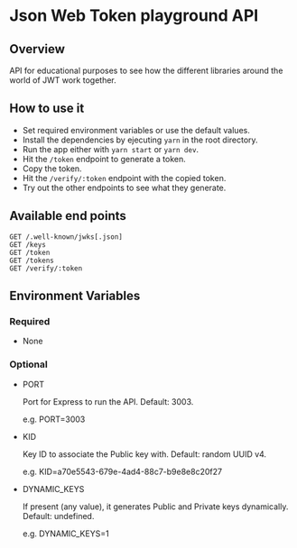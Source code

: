 # Json Web Token playground API

## Overview

API for educational purposes to see how the different libraries around the world of JWT work together.

## How to use it

- Set required environment variables or use the default values.
- Install the dependencies by ejecuting `yarn` in the root directory.
- Run the app either with `yarn start` or `yarn dev`.
- Hit the `/token` endpoint to generate a token.
- Copy the token.
- Hit the `/verify/:token` endpoint with the copied token.
- Try out the other endpoints to see what they generate.

## Available end points

```
GET /.well-known/jwks[.json]
GET /keys
GET /token
GET /tokens
GET /verify/:token
```

## Environment Variables

### Required

- None

### Optional

- PORT

  Port for Express to run the API. Default: 3003.

  e.g. PORT=3003

- KID

  Key ID to associate the Public key with. Default: random UUID v4.

  e.g. KID=a70e5543-679e-4ad4-88c7-b9e8e8c20f27

- DYNAMIC_KEYS

  If present (any value), it generates Public and Private keys dynamically. Default: undefined.

  e.g. DYNAMIC_KEYS=1
